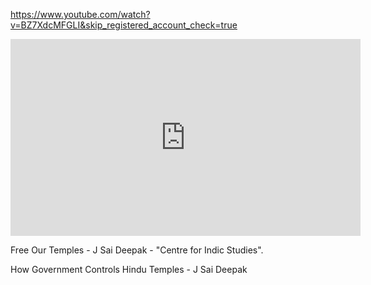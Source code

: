 

https://www.youtube.com/watch?v=BZ7XdcMFGLI&skip_registered_account_check=true

<p>
<iframe width="560" height="315" src="http://www.youtube.com/embed/QbEPPnZWJOw" frameborder="0" allowfullscreen></iframe>
</p>

Free Our Temples - J Sai Deepak - 
"Centre for Indic Studies".



How Government Controls Hindu Temples - J Sai Deepak

